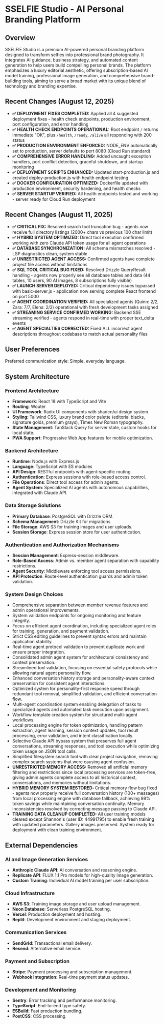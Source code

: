 # SSELFIE Studio - AI Personal Branding Platform

## Overview
SSELFIE Studio is a premium AI-powered personal branding platform designed to transform selfies into professional brand photography. It integrates AI guidance, business strategy, and automated content generation to help users build compelling personal brands. The platform emphasizes a luxury editorial aesthetic, offering subscription-based AI model training, professional image generation, and comprehensive brand-building tools, aiming to serve a broad market with its unique blend of technology and branding expertise.

## Recent Changes (August 12, 2025)
- **✅ DEPLOYMENT FIXES COMPLETED:** Applied all 4 suggested deployment fixes - health check endpoints, production environment, port configuration, and error handling
- **✅ HEALTH CHECK ENDPOINTS OPERATIONAL:** Root endpoint `/` returns immediate "OK", plus `/health`, `/ready`, `/alive` all responding with 200 status
- **✅ PRODUCTION ENVIRONMENT ENFORCED:** NODE_ENV automatically set to production, server defaults to port 8080 (Cloud Run standard)
- **✅ COMPREHENSIVE ERROR HANDLING:** Added uncaught exception handlers, port conflict detection, graceful shutdown, and startup monitoring
- **✅ DEPLOYMENT SCRIPTS ENHANCED:** Updated start-production.js and created deploy-production.js with health endpoint testing
- **✅ DOCKER CONFIGURATION OPTIMIZED:** Dockerfile updated with production environment, security hardening, and health checks
- **✅ SERVER STARTUP VERIFIED:** All health endpoints tested and working - server ready for Cloud Run deployment

## Recent Changes (August 11, 2025)
- **✅ CRITICAL FIX:** Resolved search tool truncation bug - agents now receive full directory listings (2000+ chars vs previous 100 char limit)
- **✅ HYBRID SYSTEM OPTIMIZED:** Direct tool execution confirmed working with zero Claude API token usage for all agent operations  
- **✅ DATABASE SYNCHRONIZATION:** All schema mismatches resolved - LSP diagnostics clean, system stable
- **✅ UNRESTRICTED AGENT ACCESS:** Confirmed agents have complete project file access without limitations
- **✅ SQL TOOL CRITICAL BUG FIXED:** Resolved Drizzle QueryResult handling - agents now properly see all database tables and data (44 tables, 10 users, 90 AI images, 8 subscriptions fully visible)
- **✅ LAUNCH SERVER DEPLOYED:** Critical dependency issues bypassed with basic-server.js - application now serving complete React frontend on port 5000
- **✅ AGENT COORDINATION VERIFIED:** All specialized agents (Quinn: 2/2, Zara: 7/7, Elena: 2/2) operational with fresh development tasks assigned
- **✅ STREAMING SERVICE CONFIRMED WORKING:** Backend SSE streaming verified - agents respond in real-time with proper text_delta events
- **✅ AGENT SPECIALTIES CORRECTED:** Fixed ALL incorrect agent descriptions throughout codebase to match actual personality files

## User Preferences
Preferred communication style: Simple, everyday language.

## System Architecture

### Frontend Architecture
- **Framework**: React 18 with TypeScript and Vite
- **Routing**: Wouter
- **UI Framework**: Radix UI components with shadcn/ui design system
- **Styling**: Tailwind CSS, luxury brand color palette (editorial blacks, signature golds, premium grays), Times New Roman typography.
- **State Management**: TanStack Query for server state, custom hooks for local state.
- **PWA Support**: Progressive Web App features for mobile optimization.

### Backend Architecture
- **Runtime**: Node.js with Express.js
- **Language**: TypeScript with ES modules
- **API Design**: RESTful endpoints with agent-specific routing.
- **Authentication**: Express sessions with role-based access control.
- **File Operations**: Direct tool access for admin agents.
- **Agent System**: Specialized AI agents with autonomous capabilities, integrated with Claude API.

### Data Storage Solutions
- **Primary Database**: PostgreSQL with Drizzle ORM.
- **Schema Management**: Drizzle Kit for migrations.
- **File Storage**: AWS S3 for training images and user uploads.
- **Session Storage**: Express session store for user authentication.

### Authentication and Authorization Mechanisms
- **Session Management**: Express-session middleware.
- **Role-Based Access**: Admin vs. member agent separation with capability restrictions.
- **Agent Security**: Middleware enforcing tool access permissions.
- **API Protection**: Route-level authentication guards and admin token validation.

### System Design Choices
- Comprehensive separation between member revenue features and admin operational improvements.
- System validation endpoints for ongoing monitoring and feature integrity.
- Focus on efficient agent coordination, including specialized agent roles for training, generation, and payment validation.
- Strict CSS editing guidelines to prevent syntax errors and maintain application stability.
- Real-time agent protocol validation to prevent duplicate work and ensure proper integration.
- Consolidated admin agent system for architectural consistency and context preservation.
- Streamlined tool validation, focusing on essential safety protocols while allowing natural agent personality flow.
- Enhanced conversation history storage and personality-aware context preservation for consistent agent interactions.
- Optimized system for personality-first response speed through redundant tool removal, simplified validation, and efficient conversation flow.
- Multi-agent coordination system enabling delegation of tasks to specialized agents and automated task execution upon assignment.
- Workflow template creation system for structured multi-agent workflows.
- Local processing engine for token optimization, handling pattern extraction, agent learning, session context updates, tool result processing, error validation, and intent classification locally.
- Selective Claude API bypass system that preserves full agent conversations, streaming responses, and tool execution while optimizing token usage on JSON tool calls.
- Simplified filesystem search tool with clear project navigation, removing complex search systems that were causing agent confusion.
- **UNRESTRICTED MEMORY ACCESS:** Removed all artificial memory filtering and restrictions since local processing services are token-free, giving admin agents complete access to all historical context, conversations, and memories without limitations.
- **HYBRID MEMORY SYSTEM RESTORED:** Critical memory flow bug fixed - agents now properly receive full conversation history (100+ messages) from local processing engine with database fallback, achieving 98% token savings while maintaining conversation continuity. Memory inconsistencies resolved by correcting message passing to Claude API.
- **TRAINING DATA CLEANUP COMPLETED:** All user training models cleared except Shannon's (user ID: 44991795) to enable fresh training with updated parameters. Gallery images preserved. System ready for deployment with clean training environment.

## External Dependencies

### AI and Image Generation Services
- **Anthropic Claude API**: AI conversation and reasoning engine.
- **Replicate API**: FLUX 1.1 Pro models for high-quality image generation.
- **Custom Training**: Individual AI model training per user subscription.

### Cloud Infrastructure
- **AWS S3**: Training image storage and user upload management.
- **Neon Database**: Serverless PostgreSQL hosting.
- **Vercel**: Production deployment and hosting.
- **Replit**: Development environment and staging deployment.

### Communication Services
- **SendGrid**: Transactional email delivery.
- **Resend**: Alternative email service.

### Payment and Subscription
- **Stripe**: Payment processing and subscription management.
- **Webhook Integration**: Real-time payment status updates.

### Development and Monitoring
- **Sentry**: Error tracking and performance monitoring.
- **TypeScript**: End-to-end type safety.
- **ESBuild**: Fast production bundling.
- **PostCSS**: CSS processing.